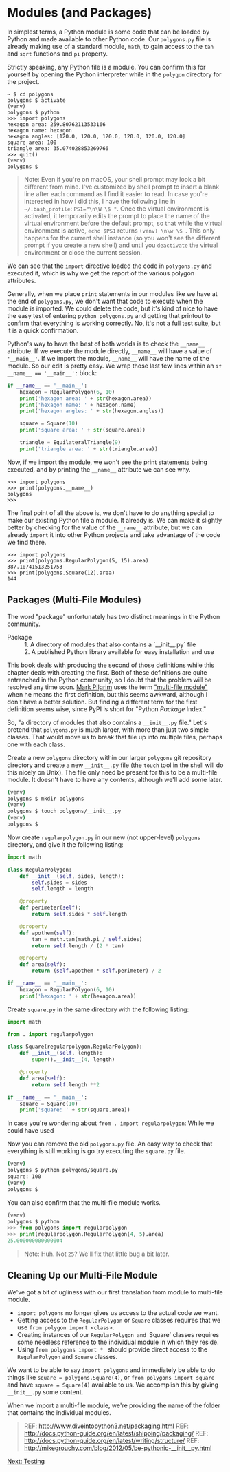 Modules (and Packages)
======================

In simplest terms, a Python module is some code that can be loaded by Python and made available to other Python code. Our `polygons.py` file is already making use of a standard module, `math`, to gain access to the `tan` and `sqrt` functions and `pi` property.

Strictly speaking, any Python file is a module. You can confirm this for yourself by opening the Python interpreter while in the `polygon` directory for the project.

```
~ $ cd polygons
polygons $ activate
(venv) 
polygons $ python
>>> import polygons
hexagon area: 259.80762113533166
hexagon name: hexagon
hexagon angles: [120.0, 120.0, 120.0, 120.0, 120.0, 120.0]
square area: 100
triangle area: 35.074028853269766
>>> quit()
(venv) 
polygons $  
```

> Note: Even if you're on macOS, your shell prompt may look a bit different from mine. I've customized by shell prompt to insert a blank line after each command as I find it easier to read. In case you're interested in how I did this, I have the following line in `~/.bash_profile`: `PS1="\n\W \$ "`. Once the virtual environment is activated, it temporarily edits the prompt to place the name of the virtual environment before the default prompt, so that while the virtual environment is active, `echo $PS1` returns `(venv) \n\w \$ `. This only happens for the current shell instance (so you won't see the different prompt if you create a new shell) and until you `deactivate` the virtual environment or close the current session.

We can see that the `import` directive loaded the code in `polygons.py` and executed it, which is why we get the report of the various polygon attributes.

Generally, when we place `print` statements in our modules like we have at the end of `polygons.py`, we don't want that code to execute when the module is imported. We could delete the code, but it's kind of nice to have the easy test of entering `python polygons.py` and getting that printout to confirm that everything is working correctly. No, it's not a full test suite, but it is a quick confirmation.

Python's way to have the best of both worlds is to check the `__name__` attribute. If we execute the module directly, `__name__` will have a value of `'__main__'`. If we import the module, `__name__` will have the name of the module. So our edit is pretty easy. We wrap those last few lines within an `if __name__ == '__main__':` block:

```python
if __name__ == '__main__':
    hexagon = RegularPolygon(6, 10)
    print('hexagon area: ' + str(hexagon.area))
    print('hexagon name: ' + hexagon.name)
    print('hexagon angles: ' + str(hexagon.angles))

    square = Square(10)
    print('square area: ' + str(square.area))

    triangle = EquilateralTriangle(9)
    print('triangle area: ' + str(triangle.area))
```

Now, if we import the module, we won't see the print statements being executed, and by printing the `__name__` attribute we can see why.

```
>>> import polygons
>>> print(polygons.__name__)
polygons
>>> 
```

The final point of all the above is, we don't have to do anything special to make our existing Python file a module. It already is. We can make it slightly better by checking for the value of the `__name__` attribute, but we can already `import` it into other Python projects and take advantage of the code we find there.

```
>>> import polygons
>>> print(polygons.RegularPolygon(5, 15).area)
387.10741513251753
>>> print(polygons.Square(12).area)
144
```

Packages (Multi-File Modules)
-----------------------------

The word "package" unfortunately has two distinct meanings in the Python community.

<dl> <dt>Package</dt>
  <dd>1. A directory of modules that also contains a `__init__.py` file</dd> <dd>2. A published Python library available for easy installation and use</dd> </dl>

This book deals with producing the second of those definitions while this chapter deals with creating the first. Both of these definitions are quite entrenched in the Python community, so I doubt that the problem will be resolved any time soon. [Mark Pilgrim][2] uses the term ["multi-file module"][3] when he means the first definition, but this seems awkward, although I don't have a better solution. But finding a different term for the first definition seems wise, since PyPI is short for "Python *Package* Index."

So, "a directory of modules that also contains a `__init__.py` file." Let's pretend that `polygons.py` is much larger, with more than just two simple classes. That would move us to break that file up into multiple files, perhaps one with each class.

Create a new `polygons` directory within our larger `polygons` git repository directory and create a new `__init__.py` file (the `touch` tool in the shell will do this nicely on Unix). The file only need be present for this to be a multi-file module. It doesn't have to have any contents, although we'll add some later.

```bash
(venv) 
polygons $ mkdir polygons
(venv) 
polygons $ touch polygons/__init__.py
(venv) 
polygons $
```

Now create `regularpolygon.py` in our new (not upper-level) `polygons` directory, and give it the following listing:

```python
import math

class RegularPolygon:
    def __init__(self, sides, length):
        self.sides = sides
        self.length = length

    @property
    def perimeter(self):
        return self.sides * self.length

    @property
    def apothem(self):
        tan = math.tan(math.pi / self.sides)
        return self.length / (2 * tan)

    @property
    def area(self):
        return (self.apothem * self.perimeter) / 2

if __name__ == '__main__':
    hexagon = RegularPolygon(6, 10)
    print('hexagon: ' + str(hexagon.area))
```

Create `square.py` in the same directory with the following listing:

```python
import math

from . import regularpolygon

class Square(regularpolygon.RegularPolygon):
    def __init__(self, length):
        super().__init__(4, length)

    @property
    def area(self):
        return self.length **2

if __name__ == '__main__':
    square = Square(10)
    print('square: ' + str(square.area))
```

In case you're wondering about `from . import regularpolygon`: While we could have used 

Now you can remove the old `polygons.py` file. An easy way to check that everything is still working is go try executing the `square.py` file.

```bash
(venv) 
polygons $ python polygons/square.py 
square: 100
(venv) 
polygons $ 
```

You can also confirm that the multi-file module works.

```python
(venv)
polygons $ python
>>> from polygons import regularpolygon
>>> print(regularpolygon.RegularPolygon(4, 5).area)
25.000000000000004
```

> Note: Huh. Not `25`? We'll fix that little bug a bit later.

Cleaning Up our Multi-File Module
---------------------------------

We've got a bit of ugliness with our first translation from module to multi-file module.

- `import polygons` no longer gives us access to the actual code we want.
- Getting access to the `RegularPolygon` or `Square` classes requires that we use `from polygon import <class>`.
- Creating instances of our `RegularPolygon and `Square` classes requires some needless reference to the individual module in which they reside.
- Using `from polygons import * ` should provide direct access to the `RegularPolygon` and `Square` classes.

We want to be able to say `import polygons` and immediately be able to do things like `square = polygons.Square(4)`, or `from polygons import square` and have `square = Square(4)` available to us. We accomplish this by giving `__init__.py` some content.

When we import a multi-file module, we're providing the name of the folder that contains the individual modules.

> REF: http://www.diveintopython3.net/packaging.html
> REF: http://docs.python-guide.org/en/latest/shipping/packaging/
> REF: http://docs.python-guide.org/en/latest/writing/structure/
> REF: http://mikegrouchy.com/blog/2012/05/be-pythonic-__init__py.html

[Next: Testing][1]

[1]: ch_04_testing.md 'Chapter 4: Testing'
[2]: https://en.wikipedia.org/wiki/Mark_Pilgrim 'Mark Pilgrim on Wikipedia'
[3]: http://www.diveintopython3.net/case-study-porting-chardet-to-python-3.html#multifile-modules 'A Short Digression Into Multi-File Modules'
